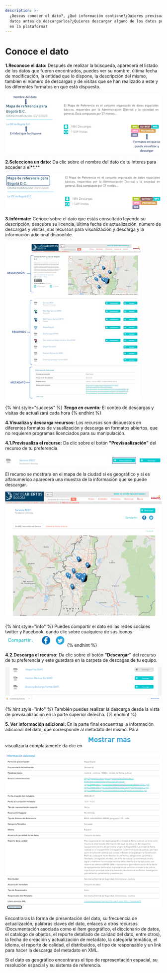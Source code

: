 ```yaml
---
description: >-
  ¿Deseas conocer el dato?, ¿Qué información contiene?¿Quieres previsualizar los
  datos antes de descargarlos?¿Quieres descargar alguno de los datos publicados
  en la plataforma?
---
```


# Conoce el dato

**1.Reconoce el dato:** Después de realizar la búsqueda, aparecerá el listado de los datos  que fueron encontrados, puedes ver su nombre, última fecha de modificación, la entidad que lo dispone, la descripción del mismo, también el número de descargas y de visitas que se han realizado a este y los diferentes formatos en que está dispuesto.

![](../.gitbook/assets/23.png)

**2.Selecciona un dato:** Da clic sobre el nombre del dato de tu interes para acceder a el**.**

![](../.gitbook/assets/24.png)

 **3.Infórmate:** Conoce sobre el dato que estás consultado leyendo su descripción, descubre su licencia, última fecha de actualización, número de descargas y visitas, sus recursos para visualización y descarga y la información adicional disponible.

![](../.gitbook/assets/25.png)

{% hint style="success" %}
_**Tenga en cuenta:**_ El conteo de descargas y visitas de actualizará cada hora
{% endhint %}

**4.Visualiza y descarga recursos:** Los recursos son dispuestos en diferentes formatos de visualización y descarga en formatos abiertos, que no requieren programas licenciados para su manipulación. 

**4.1.Previsualiza el recurso:** Da clic sobre el botón **"Previsualización"** del recurso de tu preferencia.

![](../.gitbook/assets/27.png)

El recurso se mostrara en el mapa de la ciudad si es geográfico y si es alfanumérico aparecerá una muestra de la información que se puede descargar.

![](../.gitbook/assets/26.png)

{% hint style="info" %}
Puedes compartir el dato en las redes sociales twitter y Facebook, dando clic sobre cualquiera de sus iconos.                                              ![](../.gitbook/assets/29.png) 
{% endhint %}

**4.2.Descarga el recurso:** Da clic sobre el botón **"Descargar"** del recurso de tu preferencia y este guardara en la carpeta de descagas de tu equipo. ​

![](../.gitbook/assets/28.png)

{% hint style="info" %}
También puedes realizar la descarga desde la vista de previsualización en la parte superior derecha.
{% endhint %}

**5. Ver información adicional:** En la parte final encuentras la información adicional del dato, que corresponde al metadato del mismo. Para visualizarla complatamente da clic en ![](../.gitbook/assets/30.png) 

![](../.gitbook/assets/31.png)

Encontraras la forma de presentación del dato, su frecuencia de actualización, palabras claves del dato, enlaces a otros recursos \(Documentación asociada como el ítem geográfico, el diccionario de datos, el catalogo de objetos, el reporte detallado de calidad del dato, entre otros\),  la fecha de creación y actualización de metadato, la categoría temática, el idioma, el reporte de calidad, el distribuidos, el tipo de responsable y un link para hacer la descarga del metadato en XML. 

Si el dato es geográfico encontraras el tipo de representación espacial, su resolución espacial y su sistema de referencia.

